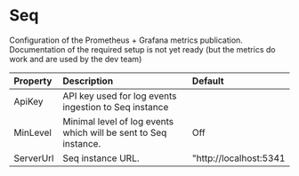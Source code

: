 # Seq

Configuration of the Prometheus + Grafana metrics publication. Documentation of the required setup is not yet ready (but the metrics do work and are used by the dev team)

| Property | Description | Default |
| :--- | :--- | :--- |
| ApiKey | API key used for log events ingestion to Seq instance |  |
| MinLevel | Minimal level of log events which will be sent to Seq instance. | Off |
| ServerUrl | Seq instance URL. | "http://localhost:5341 |
